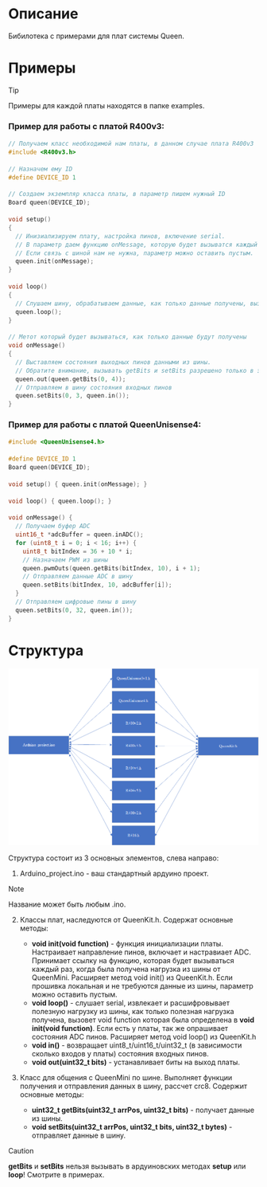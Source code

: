 # Описание
Бибилотека с примерами для плат системы Queen.

# Примеры
> [!TIP]
> Примеры для каждой платы находятся в папке examples.

### Пример для работы с платой R400v3:
```c++
// Получаем класс необходимой нам платы, в данном случае плата R400v3
#include <R400v3.h>

// Назначем ему ID
#define DEVICE_ID 1

// Создаем экземпляр класса платы, в параметр пишем нужный ID
Board queen(DEVICE_ID);

void setup()
{
  // Инизиализируем плату, настройка пинов, включение serial.
  // В параметр даем функцию onMessage, которую будет вызыватся каждый раз, когда данные получены из шины.
  // Если связь с шиной нам не нужна, параметр можно оставить пустым.
  queen.init(onMessage);
}

void loop()
{
  // Слушаем шину, обрабатываем данные, как только данные получены, вызовет метод onMessage()
  queen.loop();
}

// Метот который будет вызываться, как только данные будут получены
void onMessage()
{
  // Выставляем состояния выходных пинов данными из шины.
  // Обратите внимание, вызывать getBits и setBits разрешено только в этом методе!
  queen.out(queen.getBits(0, 4));
  // Отправляем в шину состояния входных пинов
  queen.setBits(0, 3, queen.in());
}

```
### Пример для работы с платой QueenUnisense4:
```c++
#include <QueenUnisense4.h>

#define DEVICE_ID 1
Board queen(DEVICE_ID);

void setup() { queen.init(onMessage); }

void loop() { queen.loop(); }

void onMessage() {
  // Получаем буфер ADC
  uint16_t *adcBuffer = queen.inADC();
  for (uint8_t i = 0; i < 16; i++) {
    uint8_t bitIndex = 36 + 10 * i;
    // Назначаем PWM из шины
    queen.pwmOuts(queen.getBits(bitIndex, 10), i + 1);
    // Отправляем данные ADC в шину
    queen.setBits(bitIndex, 10, adcBuffer[i]);
  }
  // Отправляем цифровые пины в шину
  queen.setBits(0, 32, queen.in());
}

```
# Структура  
![Структура классов](struct.png)  

Структура состоит из 3 основных элементов, слева направо:  
1) Arduino_project.ino - ваш стандартный ардуино проект.
> [!NOTE]
> Название может быть любым .ino.
2) Классы плат, наследуются от QueenKit.h. Содержат основные методы:
    - **void init(void function)** - функция инициализации платы. Настраивает направление пинов, включает и настравиает ADC. Принимает ссылку на функцию, которая будет вызываться каждый раз, когда была получена нагрузка из шины от QueenMini. Расширяет метод void init() из QueenKit.h. Если прошивка локальная и не требуются данные из шины, параметр можно оставить пустым.
    - **void loop()** - слушает serial, извлекает и расшифровывает полезную нагрузку из шины, как только полезная нагрузка получена, вызовет void function которая была определена в **void init(void function)**. Если есть у платы, так же опрашивает состояния ADC пинов. Расширяет метод void loop() из QueenKit.h
    - **void in()** - возвращает uint8_t/uint16_t/uint32_t (в зависимости сколько входов у платы) состояния входных пинов.
    - **void out(uint32_t bits)** - устанавливает биты на выход платы.  
    
3) Класс для общения с QueenMini по шине. Выполняет функции получения и отправления данных в шину, рассчет crc8. Содержит основные методы:
    - **uint32_t getBits(uint32_t arrPos, uint32_t bits)** - получает данные из шины.
    - **void setBits(uint32_t arrPos, uint32_t bits, uint32_t bytes)** - отправляет данные в шину.
> [!CAUTION]
> **getBits** и **setBits** нельзя вызывать в ардуиновских методах **setup** или **loop**! Смотрите в примерах.
